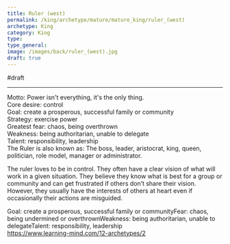 ```yaml
---
title: Ruler (west)
permalink: /king/archetype/mature/mature_king/ruler_(west)
archetype: King
category: King
type: 
type_general: 
image: /images/back/ruler_(west).jpg
draft: true
---
```

#draft   
  
---  
  
Motto: Power isn't everything, it's the only thing.  
Core desire: control  
Goal: create a prosperous, successful family or community  
Strategy: exercise power  
Greatest fear: chaos, being overthrown  
Weakness: being authoritarian, unable to delegate  
Talent: responsibility, leadership  
The Ruler is also known as: The boss, leader, aristocrat, king, queen, politician, role model, manager or administrator.  
  
The ruler loves to be in control. They often have a clear vision of what will work in a given situation. They believe they know what is best for a group or community and can get frustrated if others don’t share their vision. However, they usually have the interests of others at heart even if occasionally their actions are misguided.  
  
Goal: create a prosperous, successful family or communityFear: chaos, being undermined or overthrownWeakness: being authoritarian, unable to delegateTalent: responsibility, leadership  
https://www.learning-mind.com/12-archetypes/2
